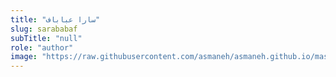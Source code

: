 ```yaml
--- 
title: "سارا عباباف" 
slug: sarababaf 
subTitle: "null" 
role: "author" 
image: "https://raw.githubusercontent.com/asmaneh/asmaneh.github.io/master/assets/img/authors/sarababaf.jfif" 
--- 
```

